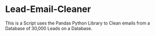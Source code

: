 # Lead-Email-Cleaner
This is a Script uses the Pandas Python Library to Clean emails from a Database of 30,000 Leads on a Database. 
